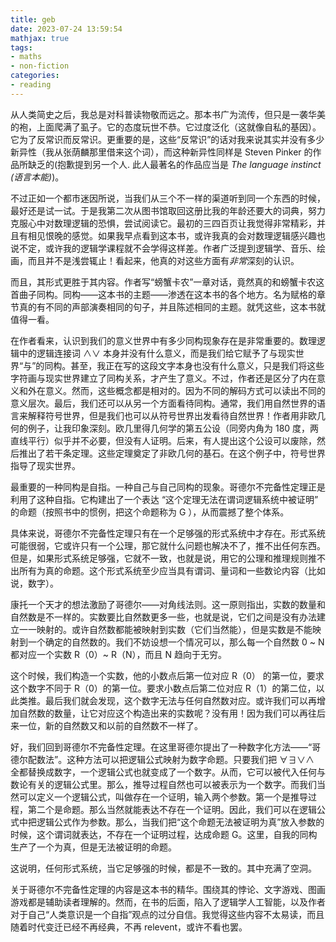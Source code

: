 ```yaml
---
title: geb
date: 2023-07-24 13:59:54
mathjax: true
tags:
- maths
- non-fiction
categories:
- reading
---
```


从人类简史之后，我总是对科普读物敬而远之。那本书广为流传，但只是一袭华美的袍，上面爬满了虱子。它的态度玩世不恭。它过度泛化（这就像自私的基因）。它为了反常识而反常识。更重要的是，这些“反常识”的话对我来说其实并没有多少新异性（我从张荫麟那里借来这个词），而这种新异性同样是 Steven Pinker 的作品所缺乏的(抱歉提到另一个人. 此人最著名的作品应当是 *The language instinct (语言本能)*)。

不过正如一个都市迷因所说，当我们从三个不一样的渠道听到同一个东西的时候，最好还是试一试。于是我第二次从图书馆取回这册比我的年龄还要大的词典，努力克服心中对数理逻辑的恐惧，尝试阅读它。最初的三四百页让我觉得非常精彩，并且有相见恨晚的感觉。如果我早点看到这本书，或许我真的会对数理逻辑感兴趣也说不定，或许我的逻辑学课程就不会学得这样差。作者广泛提到逻辑学、音乐、绘画，而且并不是浅尝辄止！看起来，他真的对这些方面有*非常*深刻的认识。

而且，其形式更胜于其内容。作者写“螃蟹卡农”一章对话，竟然真的和螃蟹卡农这首曲子同构。同构——这本书的主题——渗透在这本书的各个地方。名为赋格的章节真的有不同的声部演奏相同的句子，并且陈述相同的主题。就凭这些，这本书就值得一看。

在作者看来，认识到我们的意义世界中有多少同构现象存在是非常重要的。数理逻辑中的逻辑连接词 $\wedge \vee$ 本身并没有什么意义，而是我们给它赋予了与现实世界“与”的同构。甚至，我正在写的这段文字本身也没有什么意义，只是我们将这些字符画与现实世界建立了同构关系，才产生了意义。不过，作者还是区分了内在意义和外在意义。然而，这些概念都是相对的。因为不同的解码方式可以读出不同的意义层次。最后，我们还可以从另一个方面看待同构。通常，我们用自然世界的语言来解释符号世界，但是我们也可以从符号世界出发看待自然世界！作者用非欧几何的例子，让我印象深刻。欧几里得几何学的第五公设（同旁内角为 180 度，两直线平行）似乎并不必要，但没有人证明。后来，有人提出这个公设可以废除，然后推出了若干条定理。这些定理奠定了非欧几何的基石。在这个例子中，符号世界指导了现实世界。

最重要的一种同构是自指。一种自己与自己同构的现象。哥德尔不完备性定理正是利用了这种自指。它构建出了一个表达 “这个定理无法在谓词逻辑系统中被证明” 的命题（按照书中的惯例，把这个命题称为 G ），从而震撼了整个体系。

具体来说，哥德尔不完备性定理只有在一个足够强的形式系统中才存在。形式系统可能很弱，它或许只有一个公理，那它就什么问题也解决不了，推不出任何东西。但是，如果形式系统足够强，它就不一致，也就是说，用它的公理和推理规则推不出所有为真的命题。这个形式系统至少应当具有谓词、量词和一些数论内容（比如说，数字）。

康托一个天才的想法激励了哥德尔——对角线法则。这一原则指出，实数的数量和自然数是不一样的。实数要比自然数更多一些，也就是说，它们之间是没有办法建立一一映射的。或许自然数都能被映射到实数（它们当然能），但是实数是不能映射到一个确定的自然数的。我们不妨设想一个情况可以，那么每一个自然数 0 ~ N 都对应一个实数 R（0）~ R（N），而且 N 趋向于无穷。

这个时候，我们构造一个实数，他的小数点后第一位对应 R（0） 的第一位，要求这个数字不同于 R（0）的第一位。要求小数点后第二位对应 R（1）的第二位，以此类推。最后我们就会发现，这个数字无法与任何自然数对应。或许我们可以再增加自然数的数量，让它对应这个构造出来的实数呢？没有用！因为我们可以再往后来一位，新的自然数又和以前的自然数不一样了。

好，我们回到哥德尔不完备性定理。在这里哥德尔提出了一种数字化方法——“哥德尔配数法”。这种方法可以把逻辑公式映射为数字命题。只要我们把 $\forall \exists \vee \wedge$ 全都替换成数字，一个逻辑公式也就变成了一个数字。从而，它可以被代入任何与数论有关的逻辑公式里。那么，推导过程自然也可以被表示为一个数字。而我们当然可以定义一个逻辑公式，叫做存在一个证明，输入两个参数。第一个是推导过程，第二个是命题。那么当然就能表达不存在一个证明。因此，我们可以在逻辑公式中把逻辑公式作为参数。那么，当我们把“这个命题无法被证明为真”放入参数的时候，这个谓词就表达，不存在一个证明过程，达成命题 G。这里，自我的同构生产了一个为真，但是无法被证明的命题。

这说明，任何形式系统，当它足够强的时候，都是不一致的。其中充满了空洞。

关于哥德尔不完备性定理的内容是这本书的精华。围绕其的悖论、文字游戏、图画游戏都是辅助读者理解的。然而，在书的后面，陷入了逻辑学人工智能，以及作者对于自己“人类意识是一个自指”观点的过分自信。我觉得这些内容不太易读，而且随着时代变迁已经不再经典，不再 relevent，或许不看也罢。

